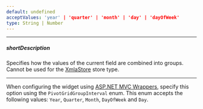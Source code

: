 ```yaml
---
default: undefined
acceptValues: 'year' | 'quarter' | 'month' | 'day' | 'dayOfWeek'
type: String | Number
---
```

---
##### shortDescription
Specifies how the values of the current field are combined into groups. Cannot be used for the [XmlaStore](/api-reference/30%20Data%20Layer/XmlaStore '/Documentation/ApiReference/Data_Layer/XmlaStore/') store type.

---
When configuring the widget using [ASP.NET MVC Wrappers](/concepts/35%20ASP.NET%20MVC%20Wrappers/20%20Fundamentals '/Documentation/Guide/ASP.NET_MVC_Wrappers/Fundamentals/'), specify this option using the `PivotGridGroupInterval` enum. This enum accepts the following values: `Year`, `Quarter`, `Month`, `DayOfWeek` and `Day`.